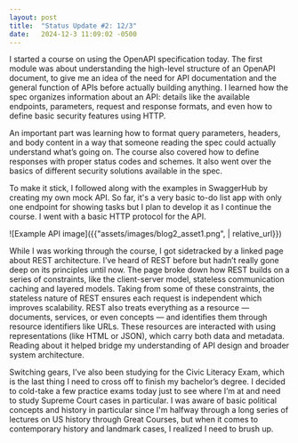 ```yaml
---
layout: post
title:  "Status Update #2: 12/3"
date:   2024-12-3 11:09:02 -0500
---
```


I started a course on using the OpenAPI specification today. The first module was about understanding the high-level structure of an OpenAPI document, to give me an idea of the need for API documentation and the general function of APIs before actually building anything. I learned how the spec organizes information about an API: details like the available endpoints, parameters, request and response formats, and even how to define basic security features using HTTP.

An important part was learning how to format query parameters, headers, and body content in a way that someone reading the spec could actually understand what’s going on. The course also covered how to define responses with proper status codes and schemes. It also went over the basics of different security solutions available in the spec.

To make it stick, I followed along with the examples in SwaggerHub by creating my own mock API. So far, it's a very basic to-do list app with only one endpoint for showing tasks but I plan to develop it as I continue the course. I went with a basic HTTP protocol for the API.

![Example API image]({{"assets/images/blog2_asset1.png", | relative_url}})

While I was working through the course, I got sidetracked by a linked page about REST architecture. I’ve heard of REST before but hadn’t really gone deep on its principles until now. The page broke down how REST builds on a series of constraints, like the client-server model, stateless communication caching and layered models. Taking from some of these constraints, the stateless nature of REST ensures each request is independent which improves scalability. REST also treats everything as a resource — documents, services, or even concepts — and identifies them through resource identifiers like URLs. These resources are interacted with using representations (like HTML or JSON), which carry both data and metadata. Reading about it helped bridge my understanding of API design and broader system architecture. 

Switching gears, I’ve also been studying for the Civic Literacy Exam, which is the last thing I need to cross off to finish my bachelor’s degree. I decided to cold-take a few practice exams today just to see where I’m at and need to study Supreme Court cases in particular. I was aware of basic political concepts and history in particular since I'm halfway through a long series of lectures on US history through Great Courses, but when it comes to contemporary history and landmark cases, I realized I need to brush up.